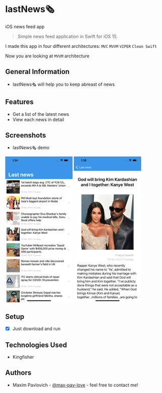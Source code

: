 # lastNews🗞
iOS news feed app
> Simple news feed application in Swift for iOS 15.

I made this app in four different architectures: `MVC` `MVVM` `VIPER` `Clean Swift`

Now you are looking at `MVVM` architecture
## General Information
- lastNews🗞 will help you to keep abreast of news
## Features
- Get a list of the latest news
- View each news in detail

## Screenshots
- lastNews🗞 demo

<img src="https://github.com/max-pav-love/lastNews/blob/main/Screenshots/MainScreen.png" width="214" height="463">  <img src="https://github.com/max-pav-love/lastNews/blob/main/Screenshots/DetailScreen.png" width="214" height="463">

## Setup
- [x] Just download and run

## Technologies Used
- Kingfisher

## Authors
- Maxim Pavlovich - [@max-pav-love](https://github.com/max-pav-love) - feel free to contact me!
